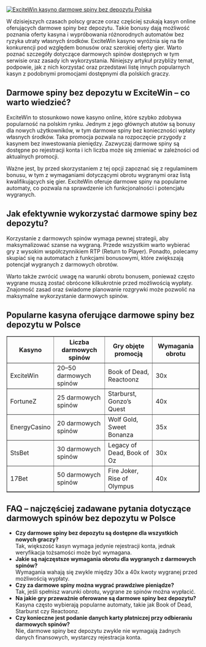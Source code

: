 [![ExciteWin kasyno darmowe spiny bez depozytu Polska](https://123-caf.pages.dev/gitsignup.png)](https://vrmoo.ru/Bt82HjjY)

<div>     <p>W dzisiejszych czasach polscy gracze coraz częściej szukają kasyn online oferujących darmowe spiny bez depozytu. Takie bonusy dają możliwość poznania oferty kasyna i wypróbowania różnorodnych automatów bez ryzyka utraty własnych środków. ExciteWin kasyno wyróżnia się na tle konkurencji pod względem bonusów oraz szerokiej oferty gier. Warto poznać szczegóły dotyczące darmowych spinów dostępnych w tym serwisie oraz zasady ich wykorzystania. Niniejszy artykuł przybliży temat, podpowie, jak z nich korzystać oraz przedstawi listę innych popularnych kasyn z podobnymi promocjami dostępnymi dla polskich graczy.</p>    <h2>Darmowe spiny bez depozytu w ExciteWin – co warto wiedzieć?</h2>   <p>ExciteWin to stosunkowo nowe kasyno online, które szybko zdobywa popularność na polskim rynku. Jednym z jego głównych atutów są bonusy dla nowych użytkowników, w tym darmowe spiny bez konieczności wpłaty własnych środków. Taka promocja pozwala na rozpoczęcie przygody z kasynem bez inwestowania pieniędzy. Zazwyczaj darmowe spiny są dostępne po rejestracji konta i ich liczba może się zmieniać w zależności od aktualnych promocji.</p>   <p>Ważne jest, by przed skorzystaniem z tej opcji zapoznać się z regulaminem bonusu, w tym z wymaganiami dotyczącymi obrotu wygranymi oraz listą kwalifikujących się gier. ExciteWin oferuje darmowe spiny na popularne automaty, co pozwala na sprawdzenie ich funkcjonalności i potencjału wygranych.</p>    <h2>Jak efektywnie wykorzystać darmowe spiny bez depozytu?</h2>   <p>Korzystanie z darmowych spinów wymaga pewnej strategii, aby maksymalizować szanse na wygraną. Przede wszystkim warto wybierać gry z wysokim współczynnikiem RTP (Return to Player). Ponadto, polecamy skupiać się na automatach z funkcjami bonusowymi, które zwiększają potencjał wygranych z darmowych obrotów.</p>   <p>Warto także zwrócić uwagę na warunki obrotu bonusem, ponieważ często wygrane muszą zostać obrócone kilkukrotnie przed możliwością wypłaty. Znajomość zasad oraz świadome planowanie rozgrywki może pozwolić na maksymalne wykorzystanie darmowych spinów.</p>    <h2>Popularne kasyna oferujące darmowe spiny bez depozytu w Polsce</h2>   <table border="1" cellpadding="5" cellspacing="0">     <thead>       <tr>         <th>Kasyno</th>         <th>Liczba darmowych spinów</th>         <th>Gry objęte promocją</th>         <th>Wymagania obrotu</th>       </tr>     </thead>     <tbody>       <tr>         <td>ExciteWin</td>         <td>20–50 darmowych spinów</td>         <td>Book of Dead, Reactoonz</td>         <td>30x</td>       </tr>       <tr>         <td>FortuneZ</td>         <td>25 darmowych spinów</td>         <td>Starburst, Gonzo’s Quest</td>         <td>40x</td>       </tr>       <tr>         <td>EnergyCasino</td>         <td>20 darmowych spinów</td>         <td>Wolf Gold, Sweet Bonanza</td>         <td>35x</td>       </tr>       <tr>         <td>StsBet</td>         <td>30 darmowych spinów</td>         <td>Legacy of Dead, Book of Oz</td>         <td>30x</td>       </tr>       <tr>         <td>17Bet</td>         <td>50 darmowych spinów</td>         <td>Fire Joker, Rise of Olympus</td>         <td>40x</td>       </tr>     </tbody>   </table>    <h2>FAQ – najczęściej zadawane pytania dotyczące darmowych spinów bez depozytu w Polsce</h2>   <ul>     <li><strong>Czy darmowe spiny bez depozytu są dostępne dla wszystkich nowych graczy?</strong><br>Tak, większość kasyn wymaga jedynie rejestracji konta, jednak weryfikacja tożsamości może być wymagana.</li>     <li><strong>Jakie są najczęstsze wymagania obrotu dla wygranych z darmowych spinów?</strong><br>Wymagania wahają się zwykle między 30x a 40x kwoty wygranej przed możliwością wypłaty.</li>     <li><strong>Czy za darmowe spiny można wygrać prawdziwe pieniądze?</strong><br>Tak, jeśli spełnisz warunki obrotu, wygrane ze spinów można wypłacić.</li>     <li><strong>Na jakie gry przeważnie oferowane są darmowe spiny bez depozytu?</strong><br>Kasyna często wybierają popularne automaty, takie jak Book of Dead, Starburst czy Reactoonz.</li>     <li><strong>Czy konieczne jest podanie danych karty płatniczej przy odbieraniu darmowych spinów?</strong><br>Nie, darmowe spiny bez depozytu zwykle nie wymagają żadnych danych finansowych, wystarczy rejestracja konta.</li>   </ul> </div>